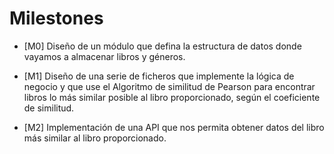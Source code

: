 # Milestones

- [M0] Diseño de un módulo que defina la estructura de datos donde vayamos a almacenar libros y géneros. 

- [M1] Diseño de una serie de ficheros que implemente la lógica de negocio y que use el Algoritmo de similitud de Pearson para encontrar libros lo más similar posible al libro proporcionado, según el coeficiente de similitud.

- [M2] Implementación de una API que nos permita obtener datos del libro más similar al libro proporcionado.